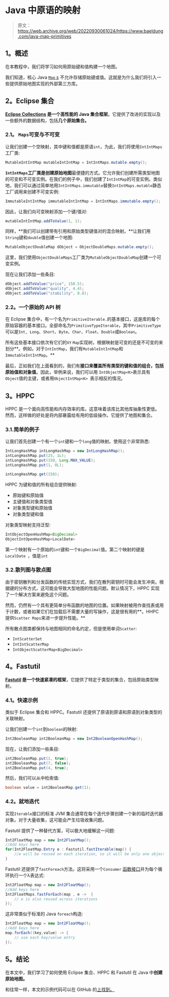 # Java 中原语的映射

> 原文：<https://web.archive.org/web/20220930061024/https://www.baeldung.com/java-map-primitives>

## 1。概述

在本教程中，我们将学习如何用原始键和值构建一个地图。

我们知道，核心 Java [`Map` s](/web/20220701020340/https://www.baeldung.com/java-hashmap) 不允许存储原始键或值。这就是为什么我们将引入一些提供原始地图实现的外部第三方库。

## 2。Eclipse 集合

**[Eclipse Collections](/web/20220701020340/https://www.baeldung.com/eclipse-collections) 是一个高性能的 Java 集合框架**。它提供了改进的实现以及一些额外的数据结构，包括**几个原始集合。**

### 2.1。 `Maps`可变与不可变

让我们创建一个空映射，其中键和值都是原语`int`，为此，我们将使用`IntIntMaps`工厂类:

```java
MutableIntIntMap mutableIntIntMap = IntIntMaps.mutable.empty();
```

**`IntIntMaps`工厂类是创建原始地图**最便捷的方式。它允许我们创建所需类型地图的可变和不可变实例。在我们的例子中，我们创建了`IntIntMap`的可变实例。类似地，我们可以通过简单地用`IntIntMaps.immutable`替换`IntIntMaps.mutable`静态工厂调用来创建不可变实例:

```java
ImmutableIntIntMap immutableIntIntMap = IntIntMaps.immutable.empty();
```

因此，让我们向可变映射添加一个键/值对:

```java
mutableIntIntMap.addToValue(1, 1);
```

同样，**我们可以创建带有引用和原始类型键值对的混合映射。**让我们用`String`键和`double`值创建一个地图:

```java
MutableObjectDoubleMap dObject = ObjectDoubleMaps.mutable.empty();
```

这里，我们使用`ObjectDoubleMaps`工厂类为`MutableObjectDoubleMap`创建一个可变实例。

现在让我们添加一些条目:

```java
dObject.addToValue("price", 150.5);
dObject.addToValue("quality", 4.4);
dObject.addToValue("stability", 0.8);
```

### 2.2。一个原始的 API 树

在 Eclipse 集合中，有一个名为`PrimitiveIterable.`的基本接口，这是库的每个原始容器的基本接口。全部命名为`PrimitiveTypeIterable`，其中`PrimitiveType`可以是`Int, Long`、`Short`、`Byte`、`Char`、`Float`、`Double`或`Boolean`。

所有这些基本接口依次有它们的`XY` `Map`实现树，根据映射是可变的还是不可变的来划分**。例如，对于`IntIntMap`，我们有`MutableIntIntMap`和`ImmutableIntIntMap`。**

最后，正如我们在上面看到的，我们有**接口来覆盖所有类型的键和值的组合，包括原始值和对象值**。因此，举例来说，我们可以用 `IntObjectMap<K>`表示具有`Object`值的主键，或者用`ObjectIntMap<K> `表示相反的情况。

## 3。HPPC

HPPC 是一个面向高性能和内存效率的库。这意味着该库比其他库抽象性更低。然而，这样做的好处是将内部暴露给有用的低级操作。它提供了地图和集合。

### 3.1.简单的例子

让我们首先创建一个有一个`int`键和一个`long`值的映射。使用这个非常熟悉:

```java
IntLongHashMap intLongHashMap = new IntLongHashMap();
intLongHashMap.put(25, 1L);
intLongHashMap.put(150, Long.MAX_VALUE);
intLongHashMap.put(1, 0L);

intLongHashMap.get(150);
```

HPPC 为键和值的所有组合提供映射:

*   原始键和原始值
*   主键值和对象类型值
*   对象类型键和原始值
*   对象类型键和值

对象类型映射支持泛型:

```java
IntObjectOpenHashMap<BigDecimal>
ObjectIntOpenHashMap<LocalDate> 
```

第一个映射有一个原始的`int`键和一个`BigDecimal`值。第二个映射的键是`LocalDate `，值是`int`

### 3.2.散列图与散点图

由于密钥散列和分发函数的传统实现方式，我们在散列密钥时可能会发生冲突。根据键的分布方式，这可能会导致大型地图的性能问题。默认情况下，HPPC 实现了一个解决方案来避免这个问题。

然而，仍然有一个具有更简单分布函数的地图的位置。如果映射被用作查找表或用于计数，或者如果它们在加载后不需要大量的写操作，这是很有用的**。HHPC 提供`Scatter Maps`来进一步提升性能。**

所有散点图类都保持与地图相同的命名约定，但是使用单词`Scatter`:

*   `IntScatterSet`
*   `IntIntScatterMap`
*   `IntObjectScatterMap<BigDecimal>`

## 4。Fastutil

**[Fastutil](https://web.archive.org/web/20220701020340/https://search.maven.org/search?q=g:it.unimi.dsi%20a:fastutil) 是一个快速紧凑的框架**，它提供了特定于类型的集合，包括原始类型映射。

### 4.1。快速示例

类似于 Eclipse 集合和 HPPC。Fastutil 还提供了原语到原语和原语到对象类型的关联映射。

让我们创建一个`int`到`boolean`的映射:

```java
Int2BooleanMap int2BooleanMap = new Int2BooleanOpenHashMap();
```

现在，让我们添加一些条目:

```java
int2BooleanMap.put(1, true);
int2BooleanMap.put(7, false);
int2BooleanMap.put(4, true);
```

然后，我们可以从中检索值:

```java
boolean value = int2BooleanMap.get(1);
```

### 4.2。就地迭代

实现`Iterable`接口的标准 JVM 集合通常在每个迭代步骤创建一个新的临时迭代器对象。对于大量收集，这可能会产生垃圾收集问题。

Fastutil 提供了一种替代方案，可以极大地缓解这一问题:

```java
Int2FloatMap map = new Int2FloatMap();
//Add keys here
for(Int2FloatMap.Entry e : Fastutil.fastIterable(map)) {
    //e will be reused on each iteration, so it will be only one object
} 
```

Fastutil 还提供了`fastForeach`方法。这将采用一个`Consumer` [函数接口](/web/20220701020340/https://www.baeldung.com/java-8-functional-interfaces)并为每个循环执行一个λ表达式:

```java
Int2FloatMap map = new Int2FloatMap();
//Add keys here
Int2FloatMaps.fastForEach(map , e ->  {
    // e is also reused across iterations
}); 
```

这非常类似于标准的 Java `foreach`构造:

```java
Int2FloatMap map = new Int2FloatMap();
//Add keys here
map.forEach((key,value) -> {
    // use each key/value entry   
}); 
```

## 5。结论

在本文中，我们学习了如何使用 Eclipse 集合、HPPC 和 Fastutil 在 Java 中**创建原始地图。**

和往常一样，本文的示例代码可以在 GitHub 的[上找到。](https://web.archive.org/web/20220701020340/https://github.com/eugenp/tutorials/tree/master/core-java-modules/core-java-collections-maps-2)